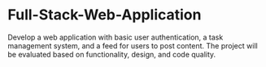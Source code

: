 # Full-Stack-Web-Application
Develop a web application with basic user authentication, a task management system, and a feed for users to post content. The project will be evaluated based on functionality, design, and code quality.
